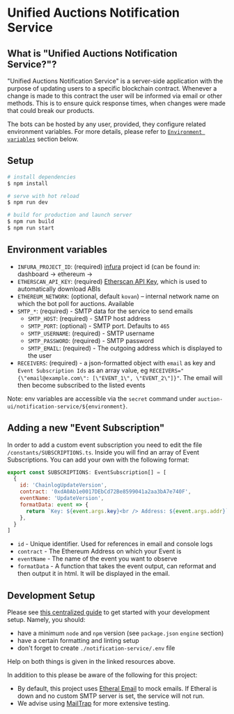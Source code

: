 # Unified Auctions Notification Service

## What is "Unified Auctions Notification Service?"?

"Unified Auctions Notification Service" is a server-side application with the purpose of updating users to a specific
blockchain contract. Whenever a change is made to this contract the user will be informed via email or other methods.
This is to ensure quick response times, when changes were made that could break our products.

The bots can be hosted by any user, provided, they configure related environment variables. For more details, please
refer to [`Environment variables`](#environment-variables) section below.

## Setup

```bash
# install dependencies
$ npm install

# serve with hot reload
$ npm run dev

# build for production and launch server
$ npm run build
$ npm run start
```

## Environment variables

- `INFURA_PROJECT_ID`: (required) [infura](https://infura.io/) project id (can be found in: dashboard -> ethereum ->
- `ETHERSCAN_API_KEY`: (required) [Etherscan API Key](https://docs.etherscan.io/getting-started/viewing-api-usage-statistics), which is used to automatically download ABIs 
- `ETHEREUM_NETWORK`: (optional, default `kovan`) – internal network name on which the bot poll for auctions. Available
- `SMTP_*`: (required) - SMTP data for the service to send emails
    - `SMTP_HOST`: (required) - SMTP host address
    - `SMTP_PORT`: (optional) - SMTP port. Defaults to `465`
    - `SMTP_USERNAME`: (required) - SMTP username
    - `SMTP_PASSWORD`: (required) - SMTP password
    - `SMTP_EMAIL`: (required) - The outgoing address which is displayed to the user
- `RECEIVERS`: (required) - a json-formatted object with `email` as key and `Event Subscription Ids` as an array value, eg `RECEIVERS="{\"email@example.com\": [\"EVENT_1\", \"EVENT_2\"]}"`. The email will then become subscribed to the listed events

Note: env variables are accessible via the `secret` command under `auction-ui/notification-service/${environment}`.

## Adding a new "Event Subscription"

In order to add a custom event subscription you need to edit the file `/constants/SUBSCRIPTIONS.ts`. Inside you will
find an array of Event Subscriptions. You can add your own with the following format:

```js
export const SUBSCRIPTIONS: EventSubscription[] = [
  {
    id: 'ChainlogUpdateVersion',
    contract: '0xdA0Ab1e0017DEbCd72Be8599041a2aa3bA7e740F',
    eventName: 'UpdateVersion',
    formatData: event => {
      return `Key: ${event.args.key}<br /> Address: ${event.args.addr}`;
    },
  }
]
```

- `id` - Unique identifier. Used for references in email and console logs
- `contract` - The Ethereum Address on which your Event is
- `eventName` - The name of the event you want to observe
- `formatData` - A function that takes the event output, can reformat and then output it in html. It will be displayed in the email.

## Development Setup

Please see [this centralized guide](https://github.com/sidestream-tech/guides/blob/main/frontend-development/README.md)
to get started with your development setup. Namely, you should:

- have a minimum `node` and `npm` version (see `package.json` `engine` section)
- have a certain formatting and linting setup
- don't forget to create `./notification-service/.env` file

Help on both things is given in the linked resources above.

In addition to this please be aware of the following for this project:
- By default, this project uses [Etheral Email](https://ethereal.email/) to mock emails. If Etheral is down and no custom SMTP server is set, the service will not run.
- We advise using [MailTrap](https://mailtrap.io/) for more extensive testing. 
